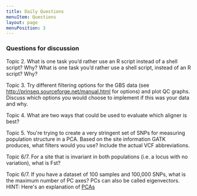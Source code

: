 ```yaml
---
title: Daily Questions
menuItem: Questions
layout: page
menuPosition: 3
---
```


### Questions for discussion 


Topic 2. What is one task you’d rather use an R script instead of a shell script? Why? What is one task you’d rather use a shell script, instead of an R script? Why?

Topic 3. Try different filtering options for the GBS data  (see http://prinseq.sourceforge.net/manual.html for options) and plot QC graphs. Discuss which options you would choose to implement if this was your data and why.

Topic 4. What are two ways that could be used to evaluate which aligner is best?

Topic 5. You're trying to create a very stringent set of SNPs for measuring population structure in a PCA. Based on the site information GATK produces, what filters would you use? Include the actual VCF abbreviations.

Topic 6/7. For a site that is invariant in both populations (i.e. a locus with no variation), what is Fst?

Topic 6/7. If you have a dataset of 100 samples and 100,000 SNPs, what is the maximum number of PC axes? PCs can also be called eigenvectors. HINT: Here's an explanation of [PCAs](http://setosa.io/ev/principal-component-analysis/)


